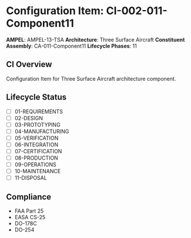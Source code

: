 # Configuration Item: CI-002-011-Component11

**AMPEL**: AMPEL-13-TSA
**Architecture**: Three Surface Aircraft
**Constituent Assembly**: CA-011-Component11
**Lifecycle Phases**: 11

## CI Overview
Configuration Item for Three Surface Aircraft architecture component.

## Lifecycle Status
- [ ] 01-REQUIREMENTS
- [ ] 02-DESIGN
- [ ] 03-PROTOTYPING
- [ ] 04-MANUFACTURING
- [ ] 05-VERIFICATION
- [ ] 06-INTEGRATION
- [ ] 07-CERTIFICATION
- [ ] 08-PRODUCTION
- [ ] 09-OPERATIONS
- [ ] 10-MAINTENANCE
- [ ] 11-DISPOSAL

## Compliance
- FAA Part 25
- EASA CS-25
- DO-178C
- DO-254

